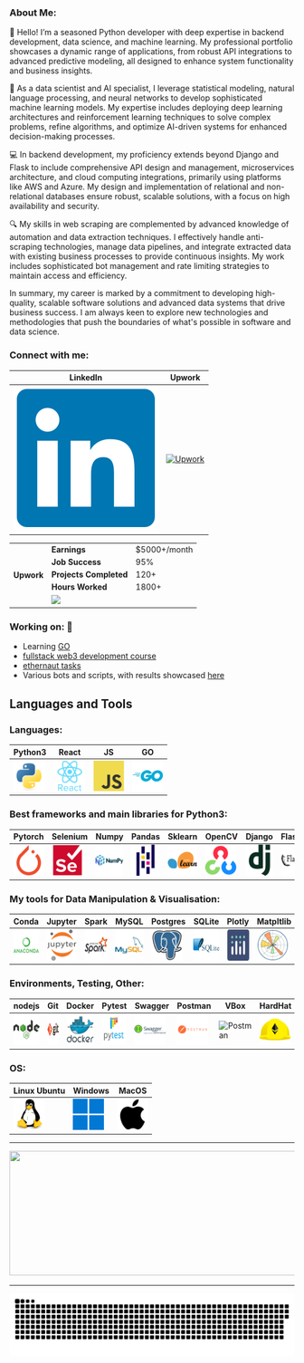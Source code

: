 ### About Me:    
👋 Hello! I’m a seasoned Python developer with deep expertise in backend development, data science, and machine learning. My professional portfolio showcases a dynamic range of applications, from robust API integrations to advanced predictive modeling, all designed to enhance system functionality and business insights.

🧠 As a data scientist and AI specialist, I leverage statistical modeling, natural language processing, and neural networks to develop sophisticated machine learning models. My expertise includes deploying deep learning architectures and reinforcement learning techniques to solve complex problems, refine algorithms, and optimize AI-driven systems for enhanced decision-making processes.

💻 In backend development, my proficiency extends beyond Django and Flask to include comprehensive API design and management, microservices architecture, and cloud computing integrations, primarily using platforms like AWS and Azure. My design and implementation of relational and non-relational databases ensure robust, scalable solutions, with a focus on high availability and security.

🔍 My skills in web scraping are complemented by advanced knowledge of automation and data extraction techniques. I effectively handle anti-scraping technologies, manage data pipelines, and integrate extracted data with existing business processes to provide continuous insights. My work includes sophisticated bot management and rate limiting strategies to maintain access and efficiency.

In summary, my career is marked by a commitment to developing high-quality, scalable software solutions and advanced data systems that drive business success. I am always keen to explore new technologies and methodologies that push the boundaries of what's possible in software and data science.      
   
### Connect with me:
| LinkedIn | Upwork |
|----------|--------|
| [![LinkedIn](https://github.com/devicons/devicon/blob/master/icons/linkedin/linkedin-original.svg)](https://www.linkedin.com/in/faheem-shehzad-846736231/) | [![Upwork](https://upload.wikimedia.org/wikipedia/commons/thumb/d/d2/Upwork-logo.svg/256px-Upwork-logo.svg.png)](https://www.upwork.com/freelancers/faheempythonexpert) |


<table>
  <tr>
    <td rowspan="5"><b>Upwork</b></td>
    <td><b>Earnings</b></td>
    <td>$5000+/month</td>
  </tr>
  <tr>
    <td><b>Job Success</b></td>
    <td>95%</td>
  </tr>
  <tr>
    <td><b>Projects Completed</b></td>
    <td>120+</td>
  </tr>
  <tr>
    <td><b>Hours Worked</b></td>
    <td>1800+</td>
  </tr>
  <tr>
    <td colspan="2"><img src="https://support.upwork.com/hc/article_attachments/18508714027923" ></td>
  </tr>
</table>



### Working on: 🚀

- Learning [GO](https://github.com/sammorozov/go_basics_study)
- [fullstack web3 development course](https://github.com/sammorozov/full_course_crypto_32) 
- [ethernaut tasks](https://github.com/sammorozov/ethernaut_source_tasks)
- Various bots and scripts, with results showcased [here](https://t.me/from_the_teapot_to_the_investor)


## Languages and Tools 
<div>

### Languages:
| Python3 | React | JS | GO |
|---------|-------|----|----|
| <img src="https://github.com/devicons/devicon/blob/master/icons/python/python-original.svg" title="Python" alt="Python" width="55" height="55"/> | <img src="https://github.com/devicons/devicon/blob/master/icons/react/react-original-wordmark.svg" title="React" alt="React" width="55" height="55"/> | <img src="https://github.com/devicons/devicon/blob/master/icons/javascript/javascript-original.svg" title="JavaScript" alt="JavaScript" width="55" height="55"/> | <img src="https://github.com/devicons/devicon/blob/master/icons/go/go-original-wordmark.svg" title="Go" alt="Go" width="55" height="55"/> |
 

### Best frameworks and main libraries for Python3:

| Pytorch | Selenium | Numpy | Pandas | Sklearn | OpenCV | Django | Flask |
|----------|----------|----------|----------|----------|----------|----------|----------|
|  <img src="https://github.com/devicons/devicon/blob/master/icons/pytorch/pytorch-original.svg" title="Pytorch"  alt="Pytorch" width="55" height="55"/>|  <img src="https://github.com/devicons/devicon/blob/master/icons/selenium/selenium-original.svg" title="Selenium"  alt="Selenium" width="55" height="55"/>|  <img src="https://github.com/devicons/devicon/blob/master/icons/numpy/numpy-original-wordmark.svg" title="Numpy" alt="Numpy" width="55" height="55"/>|  <img src="https://github.com/devicons/devicon/blob/master/icons/pandas/pandas-original.svg" title="Pandas" alt="Pandas" width="55" height="55"/>|  <img src="https://github.com/devicons/devicon/blob/master/icons/scikitlearn/scikitlearn-original.svg" title="sklearn" alt="sklearn" width="55" height="55"/>| <img src="https://github.com/devicons/devicon/blob/master/icons/opencv/opencv-original.svg" title="mpl" alt="mpl" width="55" height="55"/>| <img src="https://github.com/devicons/devicon/blob/master/icons/django/django-plain.svg" title="mpl" alt="mpl" width="55" height="55"/>| <img src="https://github.com/devicons/devicon/blob/master/icons/flask/flask-original-wordmark.svg" title="mpl" alt="mpl" width="55" height="55"/>|



### My tools for Data Manipulation & Visualisation:

| Conda | Jupyter | Spark | MySQL | Postgres | SQLite | Plotly | Matpltlib |
|----------|----------|----------|----------|----------|----------|----------|----------|
|<img src="https://github.com/devicons/devicon/blob/master/icons/anaconda/anaconda-original-wordmark.svg" title="Anaconda" alt="Conda" width="55" height="55"/>|<img src="https://github.com/devicons/devicon/blob/master/icons/jupyter/jupyter-original-wordmark.svg" title="Jupiter" alt="Jupiter" width="55" height="55"/>|<img src="https://github.com/devicons/devicon/blob/master/icons/apachespark/apachespark-original-wordmark.svg" title="Spark" alt="Spark" width="55" height="55"/>|<img src="https://github.com/devicons/devicon/blob/master/icons/mysql/mysql-original-wordmark.svg" title="MySQL" alt="MySQL" width="55" height="55"/>|<img src="https://github.com/devicons/devicon/blob/master/icons/postgresql/postgresql-original.svg" title="pg" alt="pg" width="55" height="55"/>|<img src="https://github.com/devicons/devicon/blob/master/icons/sqlite/sqlite-original-wordmark.svg" title="SQLite" alt="SQLite" width="55" height="55"/>|<img src="https://github.com/devicons/devicon/blob/master/icons/plotly/plotly-original.svg" title="plotly" alt="pltly" width="55" height="55"/> | <img src="https://github.com/devicons/devicon/blob/master/icons/matplotlib/matplotlib-original.svg" title="plotly" alt="pltly" width="55" height="55"/> |

  
### Environments, Testing, Other:

| nodejs | Git | Docker | Pytest | Swagger | Postman | VBox | HardHat |
|----------|----------|----------|----------|----------|----------|----------|----------|
|<img src="https://github.com/devicons/devicon/blob/master/icons/nodejs/nodejs-original-wordmark.svg" title="nodejs" alt="NodeJS" width="55" height="55"/>|<img src="https://github.com/devicons/devicon/blob/master/icons/git/git-original-wordmark.svg" title="Git" alt="Git" width="55" height="55"/>|<img src="https://github.com/devicons/devicon/blob/master/icons/docker/docker-original-wordmark.svg" title="Docker" alt="Docker" width="55" height="55"/>|<img src="https://github.com/devicons/devicon/blob/master/icons/pytest/pytest-original-wordmark.svg" title="pytest" alt="pytest" width="55" height="55"/>|  <img src="https://github.com/devicons/devicon/blob/master/icons/swagger/swagger-original-wordmark.svg" title="Swagger" alt="Swagger" width="55" height="55"/>|  <img src="https://github.com/devicons/devicon/blob/master/icons/postman/postman-original-wordmark.svg" title="Postman" alt="Postman" width="55" height="55"/>|<img src="https://banner2.cleanpng.com/20190501/xvt/kisspng-computer-icons-virtualbox-portable-network-graphic-virtualbox-icon-of-line-style-available-in-svg-5cca247f73f9e3.6112721115567514874751.jpg" title="Postman" alt="Postman" width="55" height="55"/>| <img src="https://github.com/devicons/devicon/blob/master/icons/hardhat/hardhat-original.svg" title="Swagger" alt="Swagger" width="55" height="55"/>|


### OS:

| Linux Ubuntu | Windows | MacOS |
|---------------------------------------------------------------------------------------------------------------------------------------------|--------------------------------------------------------------------------------------------------------------------------------------------------|----------------------------------------------------------------------------------------------------------------------------------------------------------------------------|
| <img src="https://github.com/devicons/devicon/blob/master/icons/linux/linux-original.svg" title="Linux" alt="Linux" width="55" height="55"/> | <img src="https://github.com/devicons/devicon/blob/master/icons/windows11/windows11-original.svg" title="Ubuntu" alt="Ubuntu" width="55" height="55"/> | <img src="https://github.com/devicons/devicon/blob/master/icons/apple/apple-original.svg" title="Linux" alt="Linux" width="55" height="55"/> |


---

  
<p align="center">
  <img width="800" height="220" src="https://streak-stats.demolab.com?user=faheemshahzad6&theme=highcontrast&hide_border=true&border_radius=5&card_width=800">
</p>


---


<p align="center">
 <img width="1000" src="assets/github-snake.svg" alt="snake"/>
</p></div>




